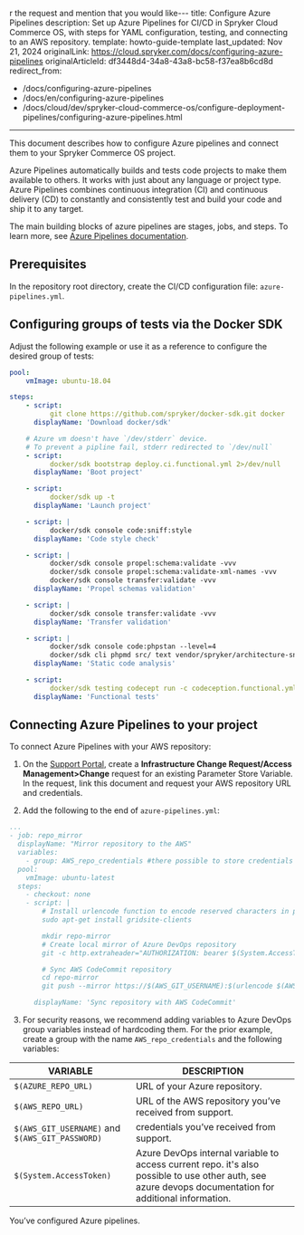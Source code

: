 r the request and mention that you would like---
title: Configure Azure Pipelines
description: Set up Azure Pipelines for CI/CD in Spryker Cloud Commerce OS, with steps for YAML configuration, testing, and connecting to an AWS repository.
template: howto-guide-template
last_updated: Nov 21, 2024
originalLink: https://cloud.spryker.com/docs/configuring-azure-pipelines
originalArticleId: df3448d4-34a8-43a8-bc58-f37ea8b6cd8d
redirect_from:
  - /docs/configuring-azure-pipelines
  - /docs/en/configuring-azure-pipelines
  - /docs/cloud/dev/spryker-cloud-commerce-os/configure-deployment-pipelines/configuring-azure-pipelines.html
---

This document describes how to configure Azure pipelines and connect them to your Spryker Commerce OS project.

Azure Pipelines automatically builds and tests code projects to make them available to others. It works with just about any language or project type. Azure Pipelines combines continuous integration (CI) and continuous delivery (CD) to constantly and consistently test and build your code and ship it to any target.

The main building blocks of azure pipelines are stages, jobs, and steps. To learn more, see [Azure Pipelines documentation](https://docs.microsoft.com/en-us/azure/devops/pipelines/?view=azure-devops).

## Prerequisites

In the repository root directory, create the CI/CD configuration file: `azure-pipelines.yml`.

## Configuring groups of tests via the Docker SDK

Adjust the following example or use it as a reference to configure the desired group of tests:

```yaml
pool:
    vmImage: ubuntu-18.04

steps:
    - script:
          git clone https://github.com/spryker/docker-sdk.git docker
      displayName: 'Download docker/sdk'

    # Azure vm doesn't have `/dev/stderr` device.
    # To prevent a pipline fail, stderr redirected to `/dev/null`
    - script:
          docker/sdk bootstrap deploy.ci.functional.yml 2>/dev/null
      displayName: 'Boot project'

    - script:
          docker/sdk up -t
      displayName: 'Launch project'

    - script: |
          docker/sdk console code:sniff:style
      displayName: 'Code style check'

    - script: |
          docker/sdk console propel:schema:validate -vvv
          docker/sdk console propel:schema:validate-xml-names -vvv
          docker/sdk console transfer:validate -vvv
      displayName: 'Propel schemas validation'

    - script: |
          docker/sdk console transfer:validate -vvv
      displayName: 'Transfer validation'

    - script: |
          docker/sdk console code:phpstan --level=4
          docker/sdk cli phpmd src/ text vendor/spryker/architecture-sniffer/src/ruleset.xml --minimumpriority 2
      displayName: 'Static code analysis'

    - script:
          docker/sdk testing codecept run -c codeception.functional.yml
      displayName: 'Functional tests'
  ```

## Connecting Azure Pipelines to your project

To connect Azure Pipelines with your AWS repository:
1. On the [Support Portal](https://support.spryker.com), create a **Infrastructure Change Request/Access Management>Change** request for an existing Parameter Store Variable. In the request, link this document and request your AWS repository URL and credentials.

2. Add the following to the end of `azure-pipelines.yml`:
```yaml
...
- job: repo_mirror
  displayName: "Mirror repository to the AWS"
  variables:
    - group: AWS_repo_credentials #there possible to store credentials and use them in the different pipelines
  pool:
    vmImage: ubuntu-latest
  steps:
    - checkout: none
    - script: |
        # Install urlencode function to encode reserved characters in passwords
        sudo apt-get install gridsite-clients

        mkdir repo-mirror
        # Create local mirror of Azure DevOps repository
        git -c http.extraheader="AUTHORIZATION: bearer $(System.AccessToken)" clone --mirror $(AZURE_REPO_URL) repo-mirror

        # Sync AWS CodeCommit repository
        cd repo-mirror
        git push --mirror https://$(AWS_GIT_USERNAME):$(urlencode $(AWS_GIT_PASSWORD))@$(AWS_REPO_URL)

      displayName: 'Sync repository with AWS CodeCommit'
```

3. For security reasons, we recommend adding variables to Azure DevOps group variables instead of hardcoding them. For the prior example, create a group with the name `AWS_repo_credentials` and the following variables:

| VARIABLE | DESCRIPTION |
| - | - |
| `$(AZURE_REPO_URL)` |  URL of your Azure repository. |
| `$(AWS_REPO_URL)` |  URL of the AWS repository you’ve received from support. |
| `$(AWS_GIT_USERNAME)` and `$(AWS_GIT_PASSWORD)` |  credentials you’ve received from support. |
| `$(System.AccessToken)` |  Azure DevOps internal variable to access current repo.  it's also possible to use other auth, see azure devops documentation for additional information. |


You’ve configured Azure pipelines.
